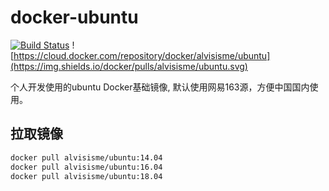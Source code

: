 # docker-ubuntu

[![Build Status](https://travis-ci.com/alvisisme/docker-ubuntu.svg?branch=master)](https://travis-ci.com/alvisisme/docker-ubuntu)
![https://cloud.docker.com/repository/docker/alvisisme/ubuntu](https://img.shields.io/docker/pulls/alvisisme/ubuntu.svg)


个人开发使用的ubuntu Docker基础镜像, 默认使用网易163源，方便中国国内使用。

## 拉取镜像

```bash
docker pull alvisisme/ubuntu:14.04
docker pull alvisisme/ubuntu:16.04
docker pull alvisisme/ubuntu:18.04
```
